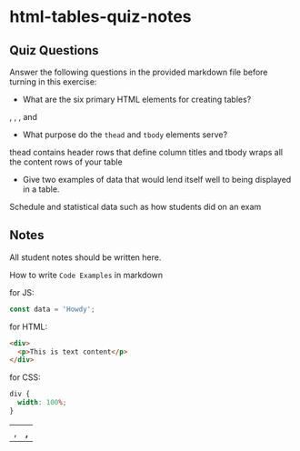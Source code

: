 # html-tables-quiz-notes

## Quiz Questions

Answer the following questions in the provided markdown file before turning in this exercise:

- What are the six primary HTML elements for creating tables?

<table>, <tr>, <td>, <th>, <thead>, and <tbody>

- What purpose do the `thead` and `tbody` elements serve?

thead contains header rows that define column titles and tbody wraps all the content rows of your table

- Give two examples of data that would lend itself well to being displayed in a table.

Schedule and statistical data such as how students did on an exam

## Notes

All student notes should be written here.

How to write `Code Examples` in markdown

for JS:

```javascript
const data = 'Howdy';
```

for HTML:

```html
<div>
  <p>This is text content</p>
</div>
```

for CSS:

```css
div {
  width: 100%;
}
```
